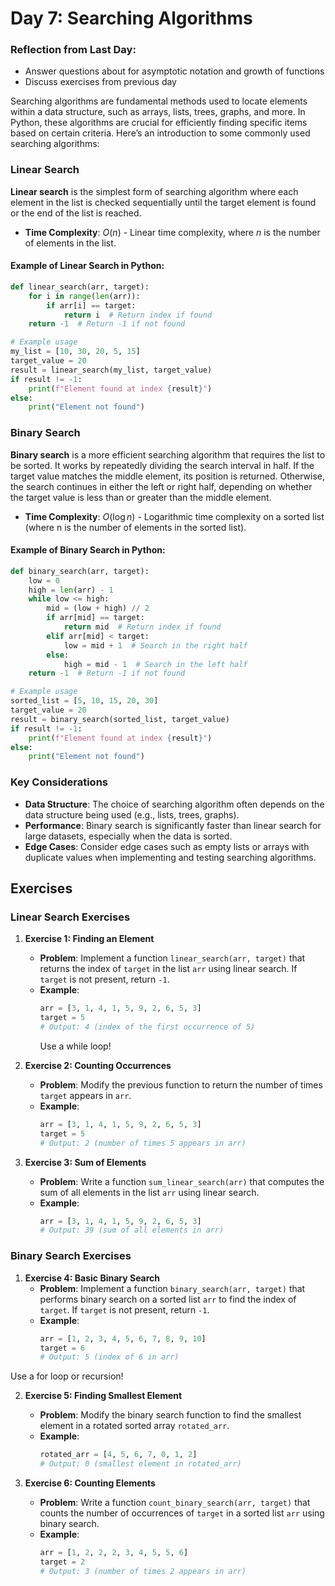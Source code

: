 Day 7: Searching Algorithms
===========================


### Reflection from Last Day:
* Answer questions about for asymptotic notation and growth of functions
* Discuss exercises from previous day

Searching algorithms are fundamental methods used to locate elements within a data structure, such as arrays, lists, trees, graphs, and more. In Python, these algorithms are crucial for efficiently finding specific items based on certain criteria. Here’s an introduction to some commonly used searching algorithms:

### Linear Search

**Linear search** is the simplest form of searching algorithm where each element in the list is checked sequentially until the target element is found or the end of the list is reached.

- **Time Complexity**: $O(n)$ - Linear time complexity, where $n$ is the number of elements in the list.

#### Example of Linear Search in Python:

```python
def linear_search(arr, target):
    for i in range(len(arr)):
        if arr[i] == target:
            return i  # Return index if found
    return -1  # Return -1 if not found

# Example usage
my_list = [10, 30, 20, 5, 15]
target_value = 20
result = linear_search(my_list, target_value)
if result != -1:
    print(f"Element found at index {result}")
else:
    print("Element not found")
```




### Binary Search

**Binary search** is a more efficient searching algorithm that requires the list to be sorted. It works by repeatedly dividing the search interval in half. If the target value matches the middle element, its position is returned. Otherwise, the search continues in either the left or right half, depending on whether the target value is less than or greater than the middle element.

- **Time Complexity**: $O(\log n)$ - Logarithmic time complexity on a sorted list (where n is the number of elements in the sorted list).

#### Example of Binary Search in Python:

```python
def binary_search(arr, target):
    low = 0
    high = len(arr) - 1
    while low <= high:
        mid = (low + high) // 2
        if arr[mid] == target:
            return mid  # Return index if found
        elif arr[mid] < target:
            low = mid + 1  # Search in the right half
        else:
            high = mid - 1  # Search in the left half
    return -1  # Return -1 if not found

# Example usage
sorted_list = [5, 10, 15, 20, 30]
target_value = 20
result = binary_search(sorted_list, target_value)
if result != -1:
    print(f"Element found at index {result}")
else:
    print("Element not found")
```

### Key Considerations

- **Data Structure**: The choice of searching algorithm often depends on the data structure being used (e.g., lists, trees, graphs).
- **Performance**: Binary search is significantly faster than linear search for large datasets, especially when the data is sorted.
- **Edge Cases**: Consider edge cases such as empty lists or arrays with duplicate values when implementing and testing searching algorithms.

Exercises
---------

### Linear Search Exercises

1. **Exercise 1: Finding an Element**
   - **Problem**: Implement a function `linear_search(arr, target)` that returns the index of `target` in the list `arr` using linear search. If `target` is not present, return `-1`.
   - **Example**:
     ```python
     arr = [3, 1, 4, 1, 5, 9, 2, 6, 5, 3]
     target = 5
     # Output: 4 (index of the first occurrence of 5)
     ```
     Use a while loop!

2. **Exercise 2: Counting Occurrences**
   - **Problem**: Modify the previous function to return the number of times `target` appears in `arr`.
   - **Example**:
     ```python
     arr = [3, 1, 4, 1, 5, 9, 2, 6, 5, 3]
     target = 5
     # Output: 2 (number of times 5 appears in arr)
     ```

3. **Exercise 3: Sum of Elements**
   - **Problem**: Write a function `sum_linear_search(arr)` that computes the sum of all elements in the list `arr` using linear search.
   - **Example**:
     ```python
     arr = [3, 1, 4, 1, 5, 9, 2, 6, 5, 3]
     # Output: 39 (sum of all elements in arr)
     ```

### Binary Search Exercises

1. **Exercise 4: Basic Binary Search**
   - **Problem**: Implement a function `binary_search(arr, target)` that performs binary search on a sorted list `arr` to find the index of `target`. If `target` is not present, return `-1`.
   - **Example**:
     ```python
     arr = [1, 2, 3, 4, 5, 6, 7, 8, 9, 10]
     target = 6
     # Output: 5 (index of 6 in arr)
     ```
Use a for loop or recursion!

2. **Exercise 5: Finding Smallest Element**
   - **Problem**: Modify the binary search function to find the smallest element in a rotated sorted array `rotated_arr`.
   - **Example**:
     ```python
     rotated_arr = [4, 5, 6, 7, 0, 1, 2]
     # Output: 0 (smallest element in rotated_arr)
     ```

3. **Exercise 6: Counting Elements**
   - **Problem**: Write a function `count_binary_search(arr, target)` that counts the number of occurrences of `target` in a sorted list `arr` using binary search.
   - **Example**:
     ```python
     arr = [1, 2, 2, 2, 3, 4, 5, 5, 6]
     target = 2
     # Output: 3 (number of times 2 appears in arr)
     ```
